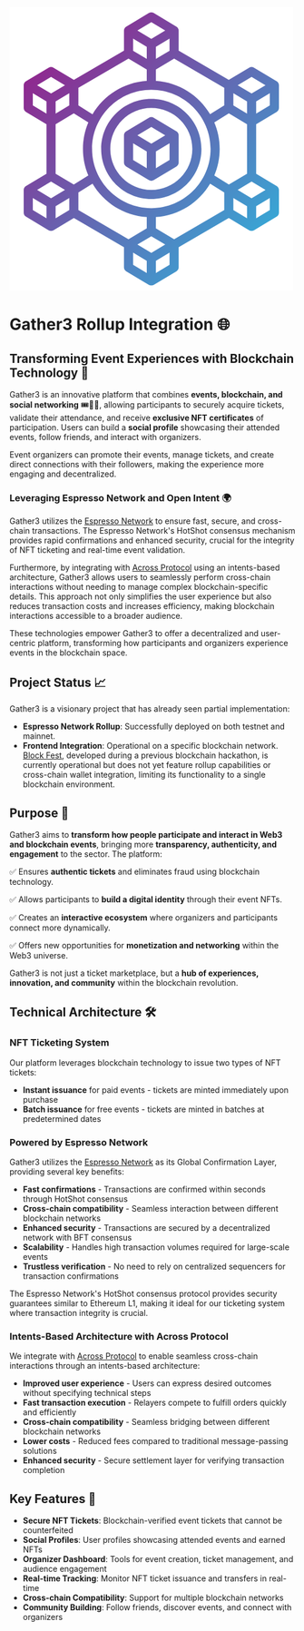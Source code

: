 ![Gather3 Logo](logo.png)

# Gather3 Rollup Integration 🌐

## Transforming Event Experiences with Blockchain Technology 🚀

Gather3 is an innovative platform that combines **events, blockchain, and social networking** 🎟️🔗👥, allowing participants to securely acquire tickets, validate their attendance, and receive **exclusive NFT certificates** of participation. Users can build a **social profile** showcasing their attended events, follow friends, and interact with organizers.

Event organizers can promote their events, manage tickets, and create direct connections with their followers, making the experience more engaging and decentralized.

### Leveraging Espresso Network and Open Intent 🌍

Gather3 utilizes the [Espresso Network](https://docs.espressosys.com/network/learn/the-espresso-network) to ensure fast, secure, and cross-chain transactions. The Espresso Network's HotShot consensus mechanism provides rapid confirmations and enhanced security, crucial for the integrity of NFT ticketing and real-time event validation.

Furthermore, by integrating with [Across Protocol](https://docs.across.to/introduction/what-is-across) using an intents-based architecture, Gather3 allows users to seamlessly perform cross-chain interactions without needing to manage complex blockchain-specific details. This approach not only simplifies the user experience but also reduces transaction costs and increases efficiency, making blockchain interactions accessible to a broader audience.

These technologies empower Gather3 to offer a decentralized and user-centric platform, transforming how participants and organizers experience events in the blockchain space.

## Project Status 📈

Gather3 is a visionary project that has already seen partial implementation:

- **Espresso Network Rollup**: Successfully deployed on both testnet and mainnet.
- **Frontend Integration**: Operational on a specific blockchain network. [Block Fest](https://block-fest.vercel.app/), developed during a previous blockchain hackathon, is currently operational but does not yet feature rollup capabilities or cross-chain wallet integration, limiting its functionality to a single blockchain environment.

## Purpose 🎯

Gather3 aims to **transform how people participate and interact in Web3 and blockchain events**, bringing more **transparency, authenticity, and engagement** to the sector. The platform:

✅ Ensures **authentic tickets** and eliminates fraud using blockchain technology.

✅ Allows participants to **build a digital identity** through their event NFTs.

✅ Creates an **interactive ecosystem** where organizers and participants connect more dynamically.

✅ Offers new opportunities for **monetization and networking** within the Web3 universe.

Gather3 is not just a ticket marketplace, but a **hub of experiences, innovation, and community** within the blockchain revolution.

## Technical Architecture 🛠️

### NFT Ticketing System

Our platform leverages blockchain technology to issue two types of NFT tickets:

- **Instant issuance** for paid events - tickets are minted immediately upon purchase
- **Batch issuance** for free events - tickets are minted in batches at predetermined dates

### Powered by Espresso Network

Gather3 utilizes the [Espresso Network](https://docs.espressosys.com/network/learn/the-espresso-network) as its Global Confirmation Layer, providing several key benefits:

- **Fast confirmations** - Transactions are confirmed within seconds through HotShot consensus
- **Cross-chain compatibility** - Seamless interaction between different blockchain networks
- **Enhanced security** - Transactions are secured by a decentralized network with BFT consensus
- **Scalability** - Handles high transaction volumes required for large-scale events
- **Trustless verification** - No need to rely on centralized sequencers for transaction confirmations

The Espresso Network's HotShot consensus protocol provides security guarantees similar to Ethereum L1, making it ideal for our ticketing system where transaction integrity is crucial.

### Intents-Based Architecture with Across Protocol

We integrate with [Across Protocol](https://docs.across.to/introduction/what-is-across) to enable seamless cross-chain interactions through an intents-based architecture:

- **Improved user experience** - Users can express desired outcomes without specifying technical steps
- **Fast transaction execution** - Relayers compete to fulfill orders quickly and efficiently
- **Cross-chain compatibility** - Seamless bridging between different blockchain networks
- **Lower costs** - Reduced fees compared to traditional message-passing solutions
- **Enhanced security** - Secure settlement layer for verifying transaction completion

## Key Features 🔑

- **Secure NFT Tickets**: Blockchain-verified event tickets that cannot be counterfeited
- **Social Profiles**: User profiles showcasing attended events and earned NFTs
- **Organizer Dashboard**: Tools for event creation, ticket management, and audience engagement
- **Real-time Tracking**: Monitor NFT ticket issuance and transfers in real-time
- **Cross-chain Compatibility**: Support for multiple blockchain networks
- **Community Building**: Follow friends, discover events, and connect with organizers
